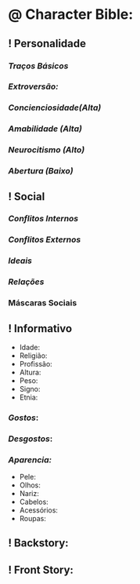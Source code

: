 # @ Character Bible:

## ! Personalidade 

### *Traços Básicos*
### *Extroversão:*
### *Concienciosidade(Alta)*
### *Amabilidade (Alta)*
### *Neurocitismo (Alto)*
### *Abertura (Baixo)*
## ! Social

### *Conflitos Internos*
### *Conflitos Externos*
### *Ideais*
### *Relações* 
### Máscaras Sociais
## ! Informativo 

* Idade: 
* Religião: 
* Profissão: 
* Altura: 
* Peso: 
* Signo: 
* Etnia: 

### *Gostos*:
### *Desgostos*:

### *Aparencia:*

* Pele: 
* Olhos: 
* Nariz: 
* Cabelos: 
* Acessórios: 
* Roupas: 

## ! Backstory:
## ! Front Story:
